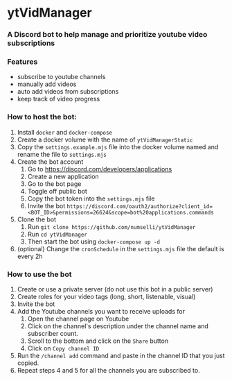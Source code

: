 # ytVidManager

### A Discord bot to help manage and prioritize youtube video subscriptions 

### Features
- subscribe to youtube channels
- manually add videos
- auto add videos from subscriptions
- keep track of video progress

### How to host the bot: 
1) Install `docker` and `docker-compose`
2) Create a docker volume with the name of `ytVidManagerStatic`
3) Copy the `settings.example.mjs` file into the docker volume named and rename the file to `settings.mjs`
4) Create the bot account
    1) Go to https://discord.com/developers/applications
    2) Create a new application 
    3) Go to the bot page
    4) Toggle off public bot
    5) Copy the bot token into the `settings.mjs` file
    6) Invite the bot `https://discord.com/oauth2/authorize?client_id=<BOT_ID>&permissions=26624&scope=bot%20applications.commands `
5) Clone the bot
    1) Run `git clone https://github.com/numselli/ytVidManager`
    2) Run `cd ytVidManager`
    3) Then start the bot using `docker-compose up -d`
6) (optional) Change the `cronSchedule` in the `settings.mjs` file the default is every 2h

### How to use the bot
1) Create or use a private server (do not use this bot in a public server)
2) Create roles for your video tags (long, short, listenable, visual)
3) Invite the bot
4) Add the Youtube channels you want to receive uploads for
    1) Open the channel page on Youtube
    2) Click on the channel's description under the channel name and subscriber count.
    3) Scroll to the bottom and click on the `Share` button
    4) Click on `Copy channel ID`
5) Run the `/channel add` command and paste in the channel ID that you just copied.
6) Repeat steps 4 and 5 for all the channels you are subscribed to.